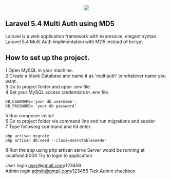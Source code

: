 <p align="center"><img src="https://laravel.com/assets/img/components/logo-laravel.svg"></p>


</p>

## Laravel 5.4 Multi Auth using MD5

Laravel is a web application framework with expressive, elegant syntax. Laravel 5.4 Multi Auth implimentation with MD5 instead of bcrypt

## How to set up the project.
1	Open MySQL in your machine.<br/>
2	Create a blank  Database and name it as  'multiauth' or whatever name you want .<br/>
3	Go to project folder and open .env file.<br/>
4	Set your MySQL access credentials in .env file.<br/>
  ```
  DB_USERNAME='your db username'.
  DB_PASSWORD= 'your db password'
  ```
5 Run composer install<br/>
6	Go to project folder via command line and run migrations and seeder<br/>
7	Type following command and hit enter.<br/>
  ```
  php artisan migrate
  php artisan db:seed --class=UsersTableSeeder 
  ```
8 Run the app using php artisan serve
Server would be running at localhost:8000
Try to login to application

User login user@gmail.com/123456<br/>
Admin login admin@gmail.com/123456 Tick Admin checkbox<br/>

